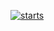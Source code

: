 [![starts](https://github-readme-stats.vercel.app/api?username=368573607)](https://github.com/anuraghazra/github-readme-stats)
